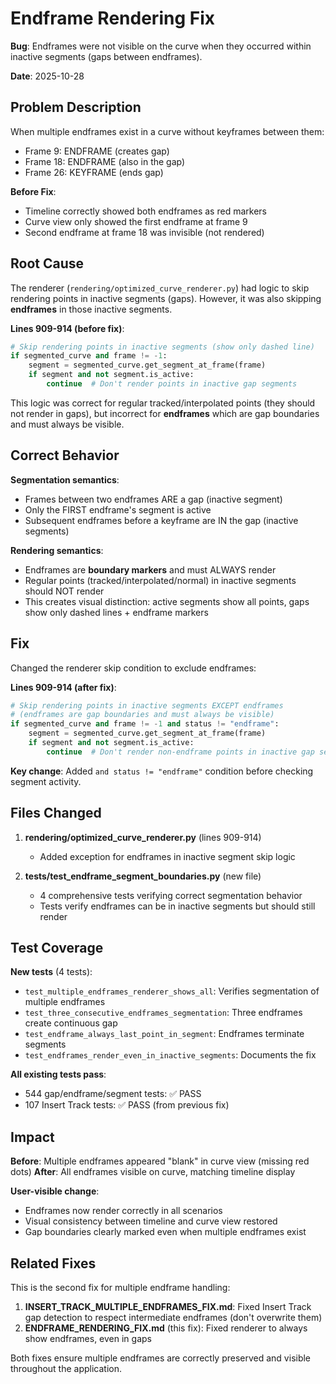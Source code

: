 # Endframe Rendering Fix

**Bug**: Endframes were not visible on the curve when they occurred within inactive segments (gaps between endframes).

**Date**: 2025-10-28

## Problem Description

When multiple endframes exist in a curve without keyframes between them:
- Frame 9: ENDFRAME (creates gap)
- Frame 18: ENDFRAME (also in the gap)
- Frame 26: KEYFRAME (ends gap)

**Before Fix**:
- Timeline correctly showed both endframes as red markers
- Curve view only showed the first endframe at frame 9
- Second endframe at frame 18 was invisible (not rendered)

## Root Cause

The renderer (`rendering/optimized_curve_renderer.py`) had logic to skip rendering points in inactive segments (gaps). However, it was also skipping **endframes** in those inactive segments.

**Lines 909-914 (before fix)**:
```python
# Skip rendering points in inactive segments (show only dashed line)
if segmented_curve and frame != -1:
    segment = segmented_curve.get_segment_at_frame(frame)
    if segment and not segment.is_active:
        continue  # Don't render points in inactive gap segments
```

This logic was correct for regular tracked/interpolated points (they should not render in gaps), but incorrect for **endframes** which are gap boundaries and must always be visible.

## Correct Behavior

**Segmentation semantics**:
- Frames between two endframes ARE a gap (inactive segment)
- Only the FIRST endframe's segment is active
- Subsequent endframes before a keyframe are IN the gap (inactive segments)

**Rendering semantics**:
- Endframes are **boundary markers** and must ALWAYS render
- Regular points (tracked/interpolated/normal) in inactive segments should NOT render
- This creates visual distinction: active segments show all points, gaps show only dashed lines + endframe markers

## Fix

Changed the renderer skip condition to exclude endframes:

**Lines 909-914 (after fix)**:
```python
# Skip rendering points in inactive segments EXCEPT endframes
# (endframes are gap boundaries and must always be visible)
if segmented_curve and frame != -1 and status != "endframe":
    segment = segmented_curve.get_segment_at_frame(frame)
    if segment and not segment.is_active:
        continue  # Don't render non-endframe points in inactive gap segments
```

**Key change**: Added `and status != "endframe"` condition before checking segment activity.

## Files Changed

1. **rendering/optimized_curve_renderer.py** (lines 909-914)
   - Added exception for endframes in inactive segment skip logic

2. **tests/test_endframe_segment_boundaries.py** (new file)
   - 4 comprehensive tests verifying correct segmentation behavior
   - Tests verify endframes can be in inactive segments but should still render

## Test Coverage

**New tests** (4 tests):
- `test_multiple_endframes_renderer_shows_all`: Verifies segmentation of multiple endframes
- `test_three_consecutive_endframes_segmentation`: Three endframes create continuous gap
- `test_endframe_always_last_point_in_segment`: Endframes terminate segments
- `test_endframes_render_even_in_inactive_segments`: Documents the fix

**All existing tests pass**:
- 544 gap/endframe/segment tests: ✅ PASS
- 107 Insert Track tests: ✅ PASS (from previous fix)

## Impact

**Before**: Multiple endframes appeared "blank" in curve view (missing red dots)
**After**: All endframes visible on curve, matching timeline display

**User-visible change**:
- Endframes now render correctly in all scenarios
- Visual consistency between timeline and curve view restored
- Gap boundaries clearly marked even when multiple endframes exist

## Related Fixes

This is the second fix for multiple endframe handling:

1. **INSERT_TRACK_MULTIPLE_ENDFRAMES_FIX.md**: Fixed Insert Track gap detection to respect intermediate endframes (don't overwrite them)
2. **ENDFRAME_RENDERING_FIX.md** (this fix): Fixed renderer to always show endframes, even in gaps

Both fixes ensure multiple endframes are correctly preserved and visible throughout the application.
